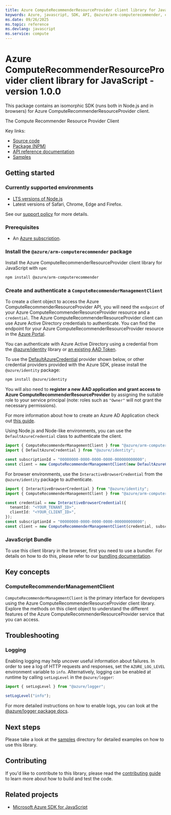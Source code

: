 ```yaml
---
title: Azure ComputeRecommenderResourceProvider client library for JavaScript
keywords: Azure, javascript, SDK, API, @azure/arm-computerecommender, compute
ms.date: 09/26/2025
ms.topic: reference
ms.devlang: javascript
ms.service: compute
---
```

# Azure ComputeRecommenderResourceProvider client library for JavaScript - version 1.0.0 


This package contains an isomorphic SDK (runs both in Node.js and in browsers) for Azure ComputeRecommenderResourceProvider client.

The Compute Recommender Resource Provider Client

Key links:

- [Source code](https://github.com/Azure/azure-sdk-for-js/tree/@azure/arm-computerecommender_1.0.0/sdk/compute/arm-computerecommender)
- [Package (NPM)](https://www.npmjs.com/package/@azure/arm-computerecommender)
- [API reference documentation](https://learn.microsoft.com/javascript/api/@azure/arm-computerecommender?view=azure-node-preview)
- [Samples](https://github.com/Azure/azure-sdk-for-js/tree/@azure/arm-computerecommender_1.0.0/sdk/compute/arm-computerecommender/samples)

## Getting started

### Currently supported environments

- [LTS versions of Node.js](https://github.com/nodejs/release#release-schedule)
- Latest versions of Safari, Chrome, Edge and Firefox.

See our [support policy](https://github.com/Azure/azure-sdk-for-js/blob/@azure/arm-computerecommender_1.0.0/SUPPORT.md) for more details.

### Prerequisites

- An [Azure subscription][azure_sub].

### Install the `@azure/arm-computerecommender` package

Install the Azure ComputeRecommenderResourceProvider client library for JavaScript with `npm`:

```bash
npm install @azure/arm-computerecommender
```

### Create and authenticate a `ComputeRecommenderManagementClient`

To create a client object to access the Azure ComputeRecommenderResourceProvider API, you will need the `endpoint` of your Azure ComputeRecommenderResourceProvider resource and a `credential`. The Azure ComputeRecommenderResourceProvider client can use Azure Active Directory credentials to authenticate.
You can find the endpoint for your Azure ComputeRecommenderResourceProvider resource in the [Azure Portal][azure_portal].

You can authenticate with Azure Active Directory using a credential from the [@azure/identity][azure_identity] library or [an existing AAD Token](https://github.com/Azure/azure-sdk-for-js/blob/@azure/arm-computerecommender_1.0.0/sdk/identity/identity/samples/AzureIdentityExamples.md#authenticating-with-a-pre-fetched-access-token).

To use the [DefaultAzureCredential][defaultazurecredential] provider shown below, or other credential providers provided with the Azure SDK, please install the `@azure/identity` package:

```bash
npm install @azure/identity
```

You will also need to **register a new AAD application and grant access to Azure ComputeRecommenderResourceProvider** by assigning the suitable role to your service principal (note: roles such as `"Owner"` will not grant the necessary permissions).

For more information about how to create an Azure AD Application check out [this guide](https://learn.microsoft.com/azure/active-directory/develop/howto-create-service-principal-portal).

Using Node.js and Node-like environments, you can use the `DefaultAzureCredential` class to authenticate the client.

```ts snippet:ReadmeSampleCreateClient_Node
import { ComputeRecommenderManagementClient } from "@azure/arm-computerecommender";
import { DefaultAzureCredential } from "@azure/identity";

const subscriptionId = "00000000-0000-0000-0000-000000000000";
const client = new ComputeRecommenderManagementClient(new DefaultAzureCredential(), subscriptionId);
```

For browser environments, use the `InteractiveBrowserCredential` from the `@azure/identity` package to authenticate.

```ts snippet:ReadmeSampleCreateClient_Browser
import { InteractiveBrowserCredential } from "@azure/identity";
import { ComputeRecommenderManagementClient } from "@azure/arm-computerecommender";

const credential = new InteractiveBrowserCredential({
  tenantId: "<YOUR_TENANT_ID>",
  clientId: "<YOUR_CLIENT_ID>",
});
const subscriptionId = "00000000-0000-0000-0000-000000000000";
const client = new ComputeRecommenderManagementClient(credential, subscriptionId);
```


### JavaScript Bundle
To use this client library in the browser, first you need to use a bundler. For details on how to do this, please refer to our [bundling documentation](https://aka.ms/AzureSDKBundling).

## Key concepts

### ComputeRecommenderManagementClient

`ComputeRecommenderManagementClient` is the primary interface for developers using the Azure ComputeRecommenderResourceProvider client library. Explore the methods on this client object to understand the different features of the Azure ComputeRecommenderResourceProvider service that you can access.

## Troubleshooting

### Logging

Enabling logging may help uncover useful information about failures. In order to see a log of HTTP requests and responses, set the `AZURE_LOG_LEVEL` environment variable to `info`. Alternatively, logging can be enabled at runtime by calling `setLogLevel` in the `@azure/logger`:

```ts snippet:SetLogLevel
import { setLogLevel } from "@azure/logger";

setLogLevel("info");
```

For more detailed instructions on how to enable logs, you can look at the [@azure/logger package docs](https://github.com/Azure/azure-sdk-for-js/tree/@azure/arm-computerecommender_1.0.0/sdk/core/logger).

## Next steps

Please take a look at the [samples](https://github.com/Azure/azure-sdk-for-js/tree/@azure/arm-computerecommender_1.0.0/sdk/compute/arm-computerecommender/samples) directory for detailed examples on how to use this library.

## Contributing

If you'd like to contribute to this library, please read the [contributing guide](https://github.com/Azure/azure-sdk-for-js/blob/@azure/arm-computerecommender_1.0.0/CONTRIBUTING.md) to learn more about how to build and test the code.

## Related projects

- [Microsoft Azure SDK for JavaScript](https://github.com/Azure/azure-sdk-for-js)

[azure_sub]: https://azure.microsoft.com/free/
[azure_portal]: https://portal.azure.com
[azure_identity]: https://github.com/Azure/azure-sdk-for-js/tree/@azure/arm-computerecommender_1.0.0/sdk/identity/identity
[defaultazurecredential]: https://github.com/Azure/azure-sdk-for-js/tree/@azure/arm-computerecommender_1.0.0/sdk/identity/identity#defaultazurecredential

